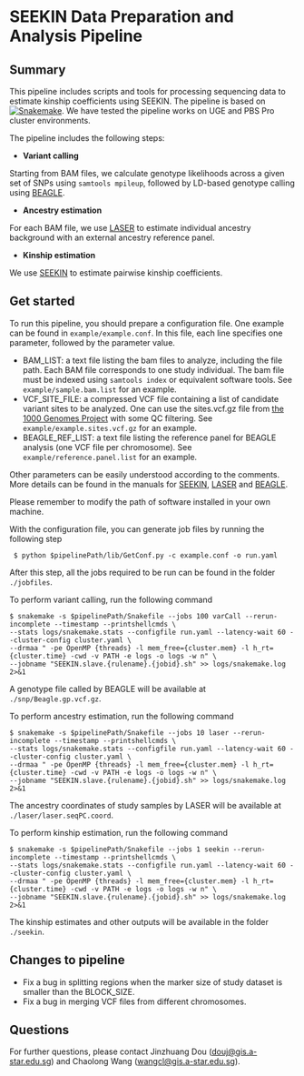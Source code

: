 SEEKIN Data Preparation and Analysis Pipeline 
=========================================

Summary
----------------------------

This pipeline includes scripts and tools for processing sequencing data to estimate kinship coefficients using SEEKIN. The pipeline is based on [![Snakemake](https://img.shields.io/badge/snakemake-≥3.7.1-brightgreen.svg?style=flat-square)](http://snakemake.bitbucket.org). We have tested the pipeline works on UGE and PBS Pro cluster environments.

The pipeline includes the following steps:

* **Variant calling**

Starting from BAM files, we calculate genotype likelihoods across a given set of SNPs using `samtools mpileup`, followed by LD-based genotype calling using [BEAGLE](https://faculty.washington.edu/browning/beagle/beagle.html).   

* **Ancestry estimation**

For each BAM file, we use [LASER](http://csg.sph.umich.edu/chaolong/LASER/) to estimate individual ancestry background with an external ancestry reference panel. 

* **Kinship estimation**

We use [SEEKIN](https://github.com/chaolongwang/SEEKIN) to estimate pairwise kinship coefficients. 


Get started 
----------------------------------------
To run this pipeline, you should prepare a configuration file. One example can be found in `example/example.conf`. In this file, each line specifies one parameter, followed by the parameter value. 

 * BAM_LIST: a text file listing the bam files to analyze, including the file path. Each BAM file corresponds to one study individual. The bam file must be indexed using `samtools index` or equivalent software tools. See `example/sample.bam.list` for an example.
 * VCF_SITE_FILE: a compressed VCF file containing a list of candidate variant sites to be analyzed. One can use the sites.vcf.gz file from [the 1000 Genomes Project](http://www.internationalgenome.org/) with some QC filtering. See `example/example.sites.vcf.gz` for an example.
 * BEAGLE_REF_LIST:  a text file listing the reference panel for BEAGLE analysis (one VCF file per chromosome). See `example/reference.panel.list` for an example.
 
Other parameters can be easily understood according to the comments. More details can be found in the manuals for [SEEKIN](https://github.com/chaolongwang/SEEKIN), [LASER](http://csg.sph.umich.edu/chaolong/LASER/) and [BEAGLE](https://faculty.washington.edu/browning/beagle/beagle.html). 

Please remember to modify the path of software installed in your own machine. 

With the configuration file, you can  generate job files by running the following step
```
 $ python $pipelinePath/lib/GetConf.py -c example.conf -o run.yaml
```
After this step, all the jobs required to be run can be found in the folder `./jobfiles`.

To perform variant calling, run the following command 
```
$ snakemake -s $pipelinePath/Snakefile --jobs 100 varCall --rerun-incomplete --timestamp --printshellcmds \
--stats logs/snakemake.stats --configfile run.yaml --latency-wait 60 --cluster-config cluster.yaml \
--drmaa " -pe OpenMP {threads} -l mem_free={cluster.mem} -l h_rt={cluster.time} -cwd -v PATH -e logs -o logs -w n" \
--jobname "SEEKIN.slave.{rulename}.{jobid}.sh" >> logs/snakemake.log 2>&1
```
A genotype file called by BEAGLE will be available at `./snp/Beagle.gp.vcf.gz`.

To perform ancestry estimation, run the following command 
```
$ snakemake -s $pipelinePath/Snakefile --jobs 10 laser --rerun-incomplete --timestamp --printshellcmds \
--stats logs/snakemake.stats --configfile run.yaml --latency-wait 60 --cluster-config cluster.yaml \
--drmaa " -pe OpenMP {threads} -l mem_free={cluster.mem} -l h_rt={cluster.time} -cwd -v PATH -e logs -o logs -w n" \
--jobname "SEEKIN.slave.{rulename}.{jobid}.sh" >> logs/snakemake.log 2>&1
```
The ancestry coordinates of study samples by LASER will be available at `./laser/laser.seqPC.coord`.

To perform kinship estimation, run the following command 
```
$ snakemake -s $pipelinePath/Snakefile --jobs 1 seekin --rerun-incomplete --timestamp --printshellcmds \
--stats logs/snakemake.stats --configfile run.yaml --latency-wait 60 --cluster-config cluster.yaml \
--drmaa " -pe OpenMP {threads} -l mem_free={cluster.mem} -l h_rt={cluster.time} -cwd -v PATH -e logs -o logs -w n" \
--jobname "SEEKIN.slave.{rulename}.{jobid}.sh" >> logs/snakemake.log 2>&1
```
The kinship estimates and other outputs will be available in the folder `./seekin`.

Changes to pipeline
---------
* Fix a bug in splitting regions when the marker size of study dataset is smaller than the BLOCK_SIZE.
* Fix a bug in merging VCF files from different chromosomes.

Questions
---------
For further questions, please contact Jinzhuang Dou (douj@gis.a-star.edu.sg) and Chaolong Wang (wangcl@gis.a-star.edu.sg).
